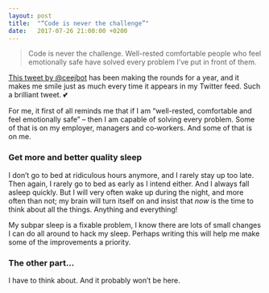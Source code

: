 ```yaml
---
layout: post
title:  "“Code is never the challenge”"
date:   2017-07-26 21:00:00 +0200
---
```


> Code is never the challenge. Well-rested comfortable people who feel emotionally safe have solved every problem I’ve put in front of them.

[This tweet by @ceejbot](https://twitter.com/ceejbot/status/761569569802551300) has been making the rounds for a year, and it makes me smile just as much every time it appears in my Twitter feed. Such a brilliant tweet. 💕

For me, it first of all reminds me that if I am “well-rested, comfortable and feel emotionally safe” –&nbsp;then I am capable of solving every problem. Some of that is on my employer, managers and co&#8209;workers. And some of that is on me.

### Get more and better quality sleep

I don’t go to bed at ridiculous hours anymore, and I rarely stay up too late. Then again, I rarely go to bed as early as I intend either. And I always fall asleep quickly. But I will very often wake up during the night, and more often than not; my brain will turn itself on and insist that _now_ is the time to think about all the things. Anything and everything!

My subpar sleep is a fixable problem, I know there are lots of small changes I can do all around to hack my sleep. Perhaps writing this will help me make some of the improvements a priority.

### The other part…

I have to think about. And it probably won’t be here.
